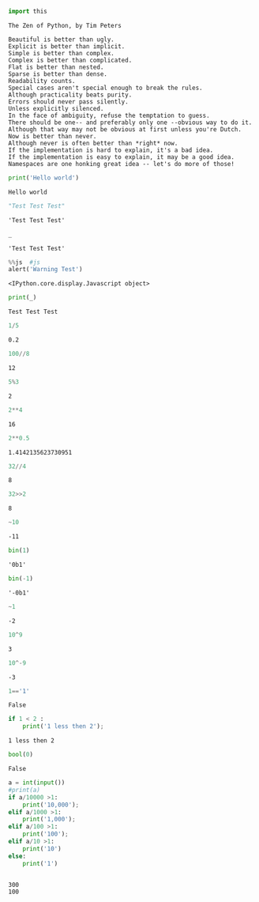 ```python
import this
```

    The Zen of Python, by Tim Peters
    
    Beautiful is better than ugly.
    Explicit is better than implicit.
    Simple is better than complex.
    Complex is better than complicated.
    Flat is better than nested.
    Sparse is better than dense.
    Readability counts.
    Special cases aren't special enough to break the rules.
    Although practicality beats purity.
    Errors should never pass silently.
    Unless explicitly silenced.
    In the face of ambiguity, refuse the temptation to guess.
    There should be one-- and preferably only one --obvious way to do it.
    Although that way may not be obvious at first unless you're Dutch.
    Now is better than never.
    Although never is often better than *right* now.
    If the implementation is hard to explain, it's a bad idea.
    If the implementation is easy to explain, it may be a good idea.
    Namespaces are one honking great idea -- let's do more of those!



```python
print('Hello world')
```

    Hello world



```python
"Test Test Test"
```




    'Test Test Test'




```python
_
```




    'Test Test Test'




```python
%%js  #js 
alert('Warning Test')
```


    <IPython.core.display.Javascript object>



```python
print(_)
```

    Test Test Test



```python
1/5
```




    0.2




```python
100//8
```




    12




```python
5%3
```




    2




```python
2**4
```




    16




```python
2**0.5
```




    1.4142135623730951




```python
32//4
```




    8




```python
32>>2
```




    8




```python
~10
```




    -11




```python
bin(1)
```




    '0b1'




```python
bin(-1)
```




    '-0b1'




```python
~1
```




    -2




```python
10^9
```




    3




```python
10^-9
```




    -3




```python
1=='1'
```




    False




```python
if 1 < 2 :
    print('1 less then 2');
```

    1 less then 2



```python
bool(0)
```




    False




```python
a = int(input())
#print(a)
if a/10000 >1:
    print('10,000');
elif a/1000 >1:
    print('1,000');
elif a/100 >1:
    print('100');
elif a/10 >1:
    print('10')
else:
    print('1')
    
```

    300
    100



```python

```


```python

```
